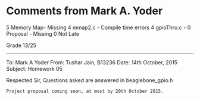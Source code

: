 # Comments from Mark A. Yoder

5  Memory Map- Missing
4  mmap2.c   - Compile time errors
4  gpioThru.c - 
0  Proposal		- Missing
0  Not Late

Grade 13/25

------------------------------------------------

To: Mark A Yoder
From: Tushar Jain, B13236
Date: 14th October, 2015
Subject: Homework 05

Respected Sir,
	Questions asked are answered in beaglebone_gpio.h
     
    Project proposal coming soon, at most by 20th October 2015.